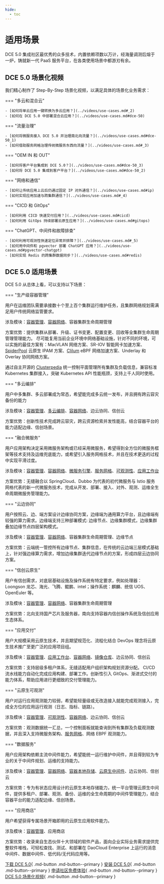 ```yaml
---
hide:
  - toc
---
```


# 适用场景

DCE 5.0 集成社区最优秀的众多技术，内置依赖项数以万计，经海量调测后熔于一炉，铸就新一代 PaaS 服务平台，在各类使用场景中都游刃有余。

## DCE 5.0 场景化视频

我们精心制作了 Step-By-Step 场景化视频，以满足具体的场景化业务需求：

=== "多云和混合云"

    - [如何将单云应用一键转换为多云应用？](../videos/use-cases.md#_2)
    - [如何在 DCE 5.0 中部署混合云应用？](../videos/use-cases.md#dce-50)

=== "流量治理"

    - [如何将微服务接入 DCE 5.0 并治理南北向流量？](../videos/use-cases.md#dce-50_1)
    - [如何借助服务网格治理传统微服务东西向流量？](../videos/use-cases.md#_3)

=== "OEM IN 和 OUT"

    - [如何将客户平台集成到 DCE 5.0？](../videos/use-cases.md#dce-50_3)
    - [如何将 DCE 5.0 集成到客户平台？](../videos/use-cases.md#dce-50_2)

=== "网络和通信"

    - [如何让传统应用上云后仍通过固定 IP 对外通信？](../videos/use-cases.md#ip)
    - [如何实现应用加速与跨集群通信？](../videos/use-cases.md#_4)

=== "CICD 和 GitOps"

    - [如何利用 CICD 快速交付应用？](../videos/use-cases.md#cicd)
    - [如何利用 GitOps 持续部署云原生应用？](../videos/use-cases.md#gitops)

=== "ChatGPT、中间件和故障排查"

    - [如何利用可观测性快速定位异常并排障？](../videos/use-cases.md#_5)
    - [如何用中间件和 pgvector 部署 ChatGPT 应用？](../videos/use-cases.md#pgvector-chatgpt)
    - [如何实现 Redis 的跨集群数据同步？](../videos/use-cases.md#redis)

## DCE 5.0 适用场景

DCE 5.0 从总体上看，可以支持以下场景：

=== "生产级容器管理"

用户在运维团队需要承接数十个至上百个集群运行维护任务，且集群网络规划需满足用户传统网络监管要求。

涉及模块：[容器管理](../kpanda/intro/index.md)、[容器网络](../network/intro/index.md)、容器集群生命周期管理

方案优势：提供集群从部署、升级、证书变更、配置变更、回收等全集群生命周期管理管理能力。
尽可能复用当前企业环境中网络基础设施，针对不同的环境，可以实施的最佳方案有：MacVLAN 网络方案、SR-IOV 智能网卡加速方案、[SpiderPool](../network/modules/spiderpool/index.md) 云原生 IPAM 方案、[Clilum](../network/modules/cilium/index.md) eBPF 网络加速方案、Underlay 和 Overlay 协同网络方案。

通过自主开源的 [Clusterpedia](../community/clusterpedia.md) 统一控制平面管理所有集群及负载信息，兼容标准 Kubernetes 集群接入，突破 Kubernetes API 性能瓶颈，支持上千人同时使用。

=== "多云编排"

用户中多集群、多云部署成为常态，希望能完成多云统一发布，并且拥有跨云容灾备份的能力

涉及模块：[容器管理](../kpanda/intro/index.md)、[多云编排](../kairship/intro/index.md)、[容器网络](../network/intro/index.md)、边云协同、信创云

方案优势：创新性技术完成跨云容灾，跨云资源检索并发性能高，结合容器平台的能力适配边缘、信创场景。

=== "融合微服务"

用户应用架构决定采用微服务架构或已经采用微服务，希望得到全方位的微服务框架等技术支持及运维兜底能力，或希望引入服务网格技术，并且在技术更迭的过程中实现平滑过度。

涉及模块：[容器管理](../kpanda/intro/index.md)、[容器网络](../network/intro/index.md)、[微服务引擎](../skoala/intro/index.md)、[服务网格](../mspider/intro/index.md)、[可观测性](../insight/intro/index.md)、[应用工作台](../amamba/intro/index.md)

方案优势：无缝融合以 SpringCloud、Dubbo 为代表的初代微服务与 Istio 服务网格代表的新一代微服务技术，完成从开发、部署、接入、对外、观测、运维全生命周期微服务管理能力。

=== "云边协同"

用户按照云、边、端方案设计边缘协同方案，边缘端为通用算力平台，且边缘端有较强的算力需求。边缘端支持三种部署模式: 边缘节点、边缘集群模式，边缘集群叠加边缘节点四层架构模式。

涉及模块：[容器管理](../kpanda/intro/index.md)、[容器网络](../network/intro/index.md)、容器集群生命周期管理、边缘节点

方案优势：云端统一管控所有边缘节点、集群信息，在传统的云边端三层模式基础上，针对强边缘算力需求，增加边缘集群迭代边缘节点的方案，形成四层云边协同方案。

=== "信创云原生"

用户有信创需求，对底层基础设施及操作系统有特定要求，例如处理器：Loongson 龙芯、海光、飞腾、鲲鹏、intel；操作系统：麒麟、统信 UOS、OpenEuler 等。

涉及模块：[容器管理](../kpanda/intro/index.md)、[容器网络](../network/intro/index.md)、容器集群生命周期管理

方案优势：北向支持国产芯片及服务器，南向支持容器内信创操作系统及信创应用生态体系。

=== "应用交付"

用户大规模采用云原生技术，并且期望规范化、流程化结合 DevOps 理念将云原生技术推广至更广泛的应用项目组。

涉及模块：[容器管理](../kpanda/intro/index.md)、[应用工作台](../amamba/intro/index.md)、[容器网络](../network/intro/index.md)、[镜像仓库](../kangaroo/index.md)、边云协同、信创云

方案优势：支持层级多租户体系，无缝适配用户组织架构规划资源分配。
CI/CD 流水线能力自动化完成应用构建、部署工作。创新性引入 GitOps、渐进式交付的能力体系，帮助应用进行更细致的交付管理能力。

=== "云原生可观测"

用户对运行应用观测能力较弱，希望能轻量级或无改造接入就能完成观测接入，完成全方位的应用运行观测（日志、指标、链路）。

涉及模块：[容器管理](../kpanda/intro/index.md)、[可观测性](../insight/intro/index.md)、[容器网络](../network/intro/index.md)、边云协同、信创云

方案优势：观测数据统一汇总，一个控制面板就能查询到所有集群及负载观测数据，并且深入支持微服务架构、[服务网格](../mspider/intro/index.md)、网络 EBPF 观测能力。

=== "数据服务"

用户应用架构依赖主流中间件能力，希望能统一运行维护中间件，并且得到较为专业的关于中间件规划、运维的支持能力。

涉及模块：[容器管理](../kpanda/intro/index.md)、[容器网络](../network/intro/index.md)、[容器本地存储](../storage/index.md)、[云原生中间件](../middleware/index.md)、边云协同、信创云

方案优势：专为有状态应用设计的云原生本地存储能力，统一平台管理云原生中间件，提供多租户、部署、观测、备份、运维的全生命周期的中间件管理能力，结合容器平台的能力适配边缘、信创场景。

=== "应用商店"

用户希望获得专属场景开箱即用的云原生应用软件能力。

涉及模块：[容器管理](../kpanda/intro/index.md)、应用商店

方案优势：收录来自生态伙伴十大领域的软件产品，面向企业实际业务需求提供完整软件堆栈，可轻松查找、测试、和部署在 DaoCloud Enterprise 上运行的消息中间件、数据中间件、低代码/无代码应用等。

[下载 DCE 5.0](../download/index.md){ .md-button .md-button--primary }
[安装 DCE 5.0](../install/index.md){ .md-button .md-button--primary }
[申请社区免费体验](license0.md){ .md-button .md-button--primary }
[DCE 5.0 场景化视频](../videos/use-cases.md){ .md-button .md-button--primary }
